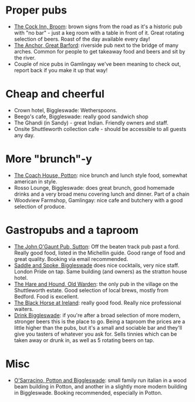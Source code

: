 
# Proper pubs
- [The Cock Inn, Broom](https://www.thecockinnbroom.com): brown signs from the road as it's a historic pub with "no bar" - just a keg room with a table in front of it. Great rotating selection of beers. Roast of the day available every day!
- [The Anchor, Great Barford](https://www.anchorinngreatbarford.co.uk): riverside pub next to the bridge of many arches. Common for people to get takeaway food and beers and sit by the river.
- Couple of nice pubs in Gamlingay we've been meaning to check out, report back if you make it up that way!

# Cheap and cheerful
- Crown hotel, Biggleswade: Wetherspoons.
- Beego's cafe, Biggleswade: really good sandwich shop
- The Ghandi (in Sandy) - great Indian. Friendly owners and staff.
- Onsite Shuttleworth collection cafe - should be accessible to all guests any day.

# More "brunch"-y
- [The Coach House, Potton](https://www.coachhousepotton.co.uk): nice brunch and lunch style food, somewhat american in style.
- Rosso Lounge, Biggleswade: does great brunch, good homemade drinks and a very broad menu covering lunch and dinner. Part of a chain
- Woodview Farmshop, Gamlingay: nice cafe and butchery with a good selection of produce.

# Gastropubs and a taproom
- [The John O'Gaunt Pub, Sutton](http://www.johnogauntsutton.co.uk): Off the beaten track pub past a ford. Really good food, listed in the Michellin guide. Good range of food and great quality. Booking via email recommended.
- [Saddle and Spoke, Biggleswade](https://saddleandspoke.com) does nice cocktails, very nice staff. London Pride on tap. Same building (and owners) as the stratton house hotel.
- [The Hare and Hound, Old Warden](https://www.hareandhoundsoldwarden.com): the only pub in the village on the Shuttleworth estate. Good selection of local brews, mostly from Bedford. Food is excellent.
- [The Black Horse at Ireland](https://blackhorseireland.com): really good food. Really nice professional waiters. 
- [Drink Biggleswade](https://www.drinkbiggleswade.co.uk): if you're after a broad selection of more modern, stronger beers this is the place to go. Being a taproom the prices are a little higher than the pubs, but it's a small and sociable bar and they'll give you tasters of whatever you ask for. Sells tinnies which can be taken away or drunk in, as well as 5 rotating beers on tap. 

# Misc
- [O'Sarracino, Potton and Biggleswade](https://osarracino.co.uk): small family run italian in a wood beam building in Potton, and another in a slightly more modern building in Biggleswade. Booking recommended, especially in Potton.

